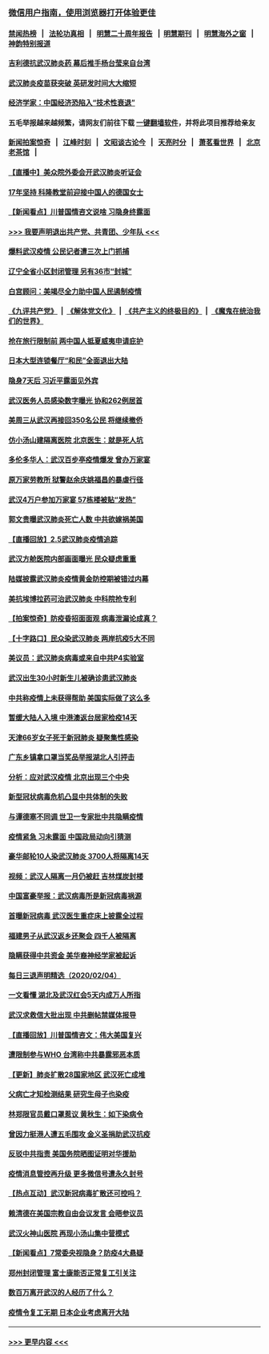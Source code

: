 ### [微信用户指南，使用浏览器打开体验更佳](https://github.com/gfw-breaker/banned-news1/blob/master/indexes/wechat-guide.md?t=0)
#### [禁闻热榜](热点新闻.md?t=0)  &nbsp;&nbsp;|&nbsp;&nbsp; [法轮功真相](https://github.com/gfw-breaker/truth/blob/master/README.md?t=0) &nbsp;&nbsp;|&nbsp;&nbsp; [明慧二十周年报告](https://github.com/gfw-breaker/mh-reports/blob/master/README.md?t=0) &nbsp;&nbsp;|&nbsp;&nbsp;[明慧期刊](https://github.com/gfw-breaker/mh-qikan) &nbsp;&nbsp;|&nbsp;&nbsp; [明慧海外之窗](https://github.com/gfw-breaker/mh-news/blob/master/README.md?t=0) &nbsp;&nbsp;|&nbsp;&nbsp; [神韵特别报道](https://github.com/gfw-breaker/mh-news/blob/master/shenyun.md?t=0)
#### [吉利德抗武汉肺炎药 幕后推手杨台莹来自台湾](../pages/nsc413/n11847064.md?t=02060502) 
#### [武汉肺炎疫苗获突破 英研发时间大大缩短](../pages/nsc413/n11846915.md?t=02060502) 
#### [经济学家：中国经济恐陷入“技术性衰退”](../pages/nsc413/n11846450.md?t=02060502) 
#### 五毛举报越来越频繁，请网友们前往下载 [一键翻墙软件](https://github.com/gfw-breaker/ssr-accounts)，并将此项目推荐给亲友
#### [新闻拍案惊奇](https://github.com/gfw-breaker/banned-news1/blob/master/pages/link4.md) &nbsp;&nbsp;|&nbsp;&nbsp; [江峰时刻](https://github.com/gfw-breaker/banned-news1/blob/master/pages/link4.md) &nbsp;&nbsp;|&nbsp;&nbsp; [文昭谈古论今](https://github.com/gfw-breaker/banned-news1/blob/master/pages/link4.md) &nbsp;&nbsp;|&nbsp;&nbsp; [天亮时分](https://github.com/gfw-breaker/banned-news1/blob/master/pages/link4.md) &nbsp;&nbsp;|&nbsp;&nbsp; [萧茗看世界](https://github.com/gfw-breaker/banned-news1/blob/master/pages/link4.md) &nbsp;&nbsp;|&nbsp;&nbsp; [北京老茶馆](https://github.com/gfw-breaker/banned-news1/blob/master/pages/link4.md) &nbsp;&nbsp;|&nbsp;&nbsp; 
#### [【直播中】美众院外委会开武汉肺炎听证会](../pages/nsc413/n11846727.md?t=02060502) 
#### [17年坚持 科隆教堂前迎接中国人的德国女士](../pages/nsc413/n11846781.md?t=02060502) 
#### [【新闻看点】川普国情咨文说啥 习隐身终露面](../pages/nsc413/n11847016.md?t=02060502) 
#### [>>> 我要声明退出共产党、共青团、少年队 <<<](https://github.com/begood0513/goodnews/blob/master/quit/letter.md) 
#### [爆料武汉疫情 公民记者遭三次上门抓捕](../pages/nsc413/n11846937.md?t=02060502) 
#### [辽宁全省小区封闭管理 另有36市“封城”](../pages/nsc413/n11846879.md?t=02060502) 
#### [白宫顾问：美竭尽全力助中国人民遏制疫情](../pages/nsc413/n11846756.md?t=02060502) 
#### [《九评共产党》](https://github.com/begood0513/9ping.md/blob/master/README.md) &nbsp;|&nbsp; [《解体党文化》](../../../../jtdwh.md/blob/master/README.md)  &nbsp;|&nbsp; [《共产主义的终极目的》](../../../../gczydzjmd.md/blob/master/README.md) &nbsp;|&nbsp; [《魔鬼在统治我们的世界》](../../../../mgztzwmdsj.md/blob/master/README.md) 
#### [抢在旅行限制前 两中国人抵夏威夷申请庇护](../pages/nsc413/n11846866.md?t=02060502) 
#### [日本大型连锁餐厅“和民”全面退出大陆](../pages/nsc413/n11846765.md?t=02060502) 
#### [隐身7天后 习近平露面见外宾](../pages/nsc413/n11846805.md?t=02060502) 
#### [武汉医务人员感染数字曝光 协和262例居首](../pages/nsc413/n11846742.md?t=02060502) 
#### [美周三从武汉再接回350名公民 将继续撤侨](../pages/nsc413/n11846705.md?t=02060502) 
#### [仿小汤山建隔离医院 北京医生：就是死人坑](../pages/nsc413/n11846692.md?t=02060502) 
#### [多伦多华人：武汉百步亭疫情爆发 曾办万家宴](../pages/nsc413/n11846766.md?t=02060502) 
#### [原万家劳教所 狱警赵余庆姚福昌的暴虐行径](../pages/nsc413/n11844582.md?t=02060502) 
#### [武汉4万户参加万家宴 57栋楼被贴“发热”](../pages/nsc413/n11846074.md?t=02060502) 
#### [郭文贵曝武汉肺炎死亡人数 中共欲嫁祸美国](../pages/nsc413/n11846240.md?t=02060502) 
#### [【直播回放】2.5武汉肺炎疫情追踪](../pages/nsc413/n11846437.md?t=02060502) 
#### [武汉方舱医院内部画面曝光 民众疑虑重重](../pages/nsc413/n11846442.md?t=02060502) 
#### [陆媒披露武汉肺炎疫情黄金防控期被错过内幕](../pages/nsc413/n11846413.md?t=02060502) 
#### [美抗埃博拉药可治武汉肺炎 中科院抢专利](../pages/nsc413/n11846409.md?t=02060502) 
#### [【拍案惊奇】防疫昏招面面观 病毒泄漏论成真？](../pages/nsc413/n11845382.md?t=02060502) 
#### [【十字路口】民众染武汉肺炎 两岸抗疫5大不同](../pages/nsc413/n11845264.md?t=02060502) 
#### [美议员：武汉肺炎病毒或来自中共P4实验室](../pages/nsc413/n11846043.md?t=02060502) 
#### [武汉出生30小时新生儿被确诊患武汉肺炎](../pages/nsc413/n11846307.md?t=02060502) 
#### [中共称疫情上未获得帮助 美国实际做了这么多](../pages/nsc413/n11846008.md?t=02060502) 
#### [暂缓大陆人入境 中港澳返台居家检疫14天](../pages/nsc413/n11845862.md?t=02060502) 
#### [天津66岁女子死于新冠肺炎 疑聚集性感染](../pages/nsc413/n11845909.md?t=02060502) 
#### [广东乡镇拿口罩当奖品举报湖北人引抨击](../pages/nsc413/n11845622.md?t=02060502) 
#### [分析：应对武汉疫情 北京出现三个中央](../pages/nsc413/n11845850.md?t=02060502) 
#### [新型冠状病毒危机凸显中共体制的失败](../pages/nsc413/n11844970.md?t=02060502) 
#### [与谭德塞不同调 世卫一专家批中共隐瞒疫情](../pages/nsc413/n11845278.md?t=02060502) 
#### [疫情紧急 习未露面 中国政局动向引猜测](../pages/nsc413/n11845224.md?t=02060502) 
#### [豪华邮轮10人染武汉肺炎 3700人将隔离14天](../pages/nsc413/n11845543.md?t=02060502) 
#### [视频：武汉人隔离一月仍被赶 吉林煤炭封楼](../pages/nsc413/n11845570.md?t=02060502) 
#### [中国富豪举报：武汉病毒所是新冠病毒祸源](../pages/nsc413/n11844943.md?t=02060502) 
#### [首曝新冠病毒 武汉医生重症床上披露全过程](../pages/nsc413/n11845150.md?t=02060502) 
#### [福建男子从武汉返乡还聚会 四千人被隔离](../pages/nsc413/n11845352.md?t=02060502) 
#### [隐瞒获得中共资金 美华裔神经学家被起诉](../pages/nsc413/n11844879.md?t=02060502) 
#### [每日三退声明精选（2020/02/04）](../pages/nsc413/n11845335.md?t=02060502) 
#### [一文看懂 湖北及武汉红会5天内成万人所指](../pages/nsc413/n11844315.md?t=02060502) 
#### [武汉求救信大批出现 中共删帖禁媒体报导](../pages/nsc413/n11845064.md?t=02060502) 
#### [【直播回放】川普国情咨文：伟大美国复兴](../pages/nsc413/n11842079.md?t=02060502) 
#### [遭限制参与WHO 台湾称中共暴露邪恶本质](../pages/nsc413/n11844351.md?t=02060502) 
#### [【更新】肺炎扩散28国家地区 武汉死亡成堆](../pages/nsc413/n11801312.md?t=02060502) 
#### [父病亡才知检测结果 研究生母子也染疫](../pages/nsc413/n11845059.md?t=02060502) 
#### [林郑限官员戴口罩惹议 黄秋生：如下染病令](../pages/nsc413/n11844529.md?t=02060502) 
#### [曾因力挺港人遭五毛围攻 金义圣捐助武汉抗疫](../pages/nsc413/n11844707.md?t=02060502) 
#### [反驳中共指责 美国务院晒图证明对华援助](../pages/nsc413/n11844859.md?t=02060502) 
#### [疫情消息管控再升级 更多微信号遭永久封号](../pages/nsc413/n11844902.md?t=02060502) 
#### [【热点互动】武汉新冠病毒扩散还可控吗？](../pages/nsc413/n11844750.md?t=02060502) 
#### [赖清德在美国宗教自由会议发言 会晤参议员](../pages/nsc413/n11844836.md?t=02060502) 
#### [武汉火神山医院 再现小汤山集中营模式](../pages/nsc413/n11844763.md?t=02060502) 
#### [【新闻看点】7常委央视隐身？防疫4大悬疑](../pages/nsc413/n11844611.md?t=02060502) 
#### [郑州封闭管理 富士康能否正常复工引关注](../pages/nsc413/n11844727.md?t=02060502) 
#### [数百万离开武汉的人经历了什么？](../pages/nsc413/n11844742.md?t=02060502) 
#### [疫情令复工无期  日本企业考虑离开大陆](../pages/nsc413/n11844585.md?t=02060502) 

----
#### [ >>> 更早内容 <<< ](../indexes/nsc413-earlier.md)
